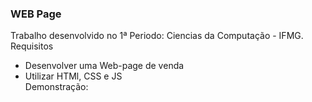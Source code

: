 <h3>WEB Page</h3>

<p>Trabalho desenvolvido no 1ª Periodo: Ciencias da Computação - IFMG.
Requisitos 
<ul>
<li> Desenvolver uma Web-page de venda </li>
<li> Utilizar HTMl, CSS e JS </li>
Demonstração:
<Img>
